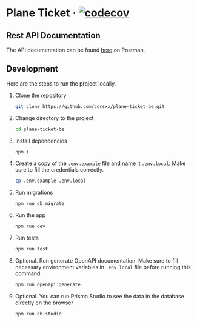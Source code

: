 # Plane Ticket &middot; [![codecov](https://codecov.io/gh/ccrsxx/plane-ticket-be/graph/badge.svg?token=v47qEryz4z)](https://codecov.io/gh/ccrsxx/plane-ticket-be)

## Rest API Documentation

The API documentation can be found [here](https://www.postman.com/soratan/workspace/challenge-4) on Postman.

## Development

Here are the steps to run the project locally.

1. Clone the repository

   ```bash
   git clone https://github.com/ccrsxx/plane-ticket-be.git
   ```

1. Change directory to the project

   ```bash
   cd plane-ticket-be
   ```

1. Install dependencies

   ```bash
   npm i
   ```

1. Create a copy of the `.env.example` file and name it `.env.local`. Make sure to fill the credentials correctly.

   ```bash
   cp .env.example .env.local
   ```

1. Run migrations

   ```bash
   npm run db:migrate
   ```

1. Run the app

   ```bash
   npm run dev
   ```

1. Run tests

   ```bash
   npm run test
   ```

1. Optional. Run generate OpenAPI documentation. Make sure to fill necessary environment variables in `.env.local` file before running this command.

   ```bash
   npm run openapi:generate
   ```

1. Optional. You can run Prisma Studio to see the data in the database directly on the browser

   ```bash
   npm run db:studio
   ```
